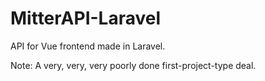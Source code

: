# MitterAPI-Laravel
 API for Vue frontend made in Laravel.

Note: A very, very, very poorly done first-project-type deal.
